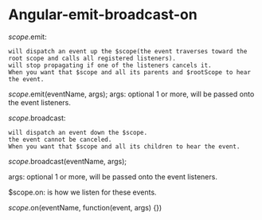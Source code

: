 # Angular-emit-broadcast-on
$scope.$emit: 
    
    will dispatch an event up the $scope(the event traverses toward the root scope and calls all registered listeners). 
    will stop propagating if one of the listeners cancels it.
    When you want that $scope and all its parents and $rootScope to hear the event.

$scope.$emit(eventName, args);
args: optional 1 or more, will be passed onto the event listeners.

$scope.$broadcast: 
    
    will dispatch an event down the $scope.
    the event cannot be canceled.
    When you want that $scope and all its children to hear the event.

$scope.$broadcast(eventName, args);

args: optional 1 or more, will be passed onto the event listeners.

$scope.on: is how we listen for these events.

$scope.$on(eventName, function(event, args) {})
